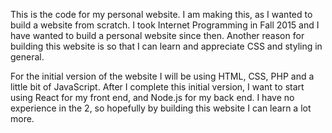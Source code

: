 This is the code for my personal website. 
I am making this, as I wanted to build a website from scratch. 
I took Internet Programming in Fall 2015 and I have wanted to build a personal website since then. Another reason for
building this website is so that I can learn and appreciate CSS and styling in general. 

For the initial version of the website I will be using HTML, CSS, PHP and a little bit of JavaScript. 
After I complete this initial version, I want to start using React for my front end, and Node.js for my back end. I have no experience
in the 2, so hopefully by building this website I can learn a lot more. 



